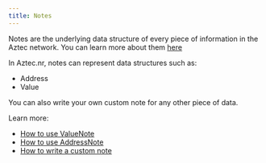 ```yaml
---
title: Notes
---
```


Notes are the underlying data structure of every piece of information in the Aztec network. You can learn more about them [here](../../../../aztec/concepts/state_model/index.md)

In Aztec.nr, notes can represent data structures such as:

- Address
- Value

You can also write your own custom note for any other piece of data. 

Learn more:

- [How to use ValueNote]()
- [How to use AddressNote]()
- [How to write a custom note](./write_custom_note.md)
